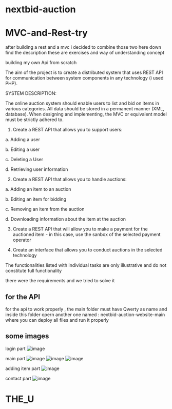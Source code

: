 # nextbid-auction
# MVC-and-Rest-try

after building a rest and a mvc i decided to combine those two here down find the description 
these are exercises and way of understanding concept 

building my own Api from scratch 

The aim of the project is to create a distributed system that uses REST API for communication between system components in any technology (i used PHP). 

SYSTEM DESCRIPTION: 

The online auction system should enable users to list and bid on items in various categories. All data should be stored in a permanent manner (XML, database). When designing and implementing, the MVC or equivalent model must be strictly adhered to. 

 

1. Create a REST API that allows you to support users: 

a. Adding a user 

b. Editing a user 

c. Deleting a User 

d. Retrieving user information 

2. Create a REST API that allows you to handle auctions: 

a. Adding an item to an auction 

b. Editing an item for bidding 

c. Removing an item from the auction 

d. Downloading information about the item at the auction 

3. Create a REST API that will allow you to make a payment for the auctioned item - in this case, use the sanbox of the selected payment operator 

4. Create an interface that allows you to conduct auctions in the selected technology 

 

The functionalities listed with individual tasks are only illustrative and do not constitute full functionality


there were the requirements and we tried to solve it


## for the API 

for the api to work properly , the main folder must have Qwerty as name and inside this folder opern another one named : nextbid-auction-website-main where you can deploy all files and run it properly 


## some images 
login part
![image](https://github.com/Uzziahlukeka/MVC-and-Rest-try/assets/102746022/246920bc-d1e3-49ea-8fe6-03ae7b4ef5ea)

main part 
![image](https://github.com/Uzziahlukeka/MVC-and-Rest-try/assets/102746022/85791c00-b9c5-4748-87f5-9aef95e78302)
![image](https://github.com/Uzziahlukeka/MVC-and-Rest-try/assets/102746022/389e909a-8a24-4154-8535-004fc71f06ab)
![image](https://github.com/Uzziahlukeka/MVC-and-Rest-try/assets/102746022/08f26908-a957-408e-bc13-d54cee7dbf62)

adding item part 
![image](https://github.com/Uzziahlukeka/MVC-and-Rest-try/assets/102746022/eb609ad0-2ca7-418c-842b-a4bd5ce74f58)

contact part
![image](https://github.com/Uzziahlukeka/MVC-and-Rest-try/assets/102746022/6876526c-4b9d-4d2e-b2ec-5c522fa00fa4)










# THE_U
